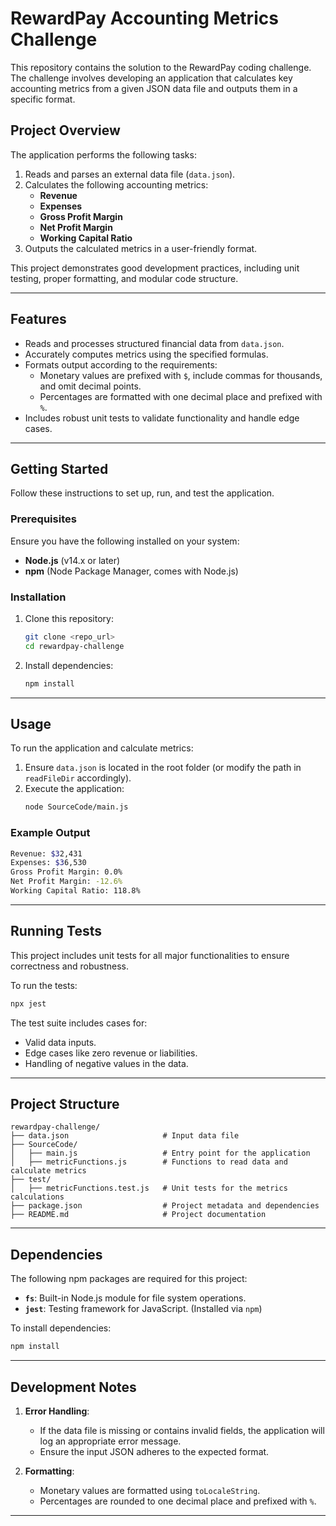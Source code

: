 # RewardPay Accounting Metrics Challenge

This repository contains the solution to the RewardPay coding challenge. The challenge involves developing an application that calculates key accounting metrics from a given JSON data file and outputs them in a specific format.

## Project Overview

The application performs the following tasks:
1. Reads and parses an external data file (`data.json`).
2. Calculates the following accounting metrics:
   - **Revenue**
   - **Expenses**
   - **Gross Profit Margin**
   - **Net Profit Margin**
   - **Working Capital Ratio**
3. Outputs the calculated metrics in a user-friendly format.

This project demonstrates good development practices, including unit testing, proper formatting, and modular code structure.

---

## Features

- Reads and processes structured financial data from `data.json`.
- Accurately computes metrics using the specified formulas.
- Formats output according to the requirements:
  - Monetary values are prefixed with `$`, include commas for thousands, and omit decimal points.
  - Percentages are formatted with one decimal place and prefixed with `%`.
- Includes robust unit tests to validate functionality and handle edge cases.

---

## Getting Started

Follow these instructions to set up, run, and test the application.

### Prerequisites

Ensure you have the following installed on your system:
- **Node.js** (v14.x or later)
- **npm** (Node Package Manager, comes with Node.js)

### Installation

1. Clone this repository:
   ```bash
   git clone <repo_url>
   cd rewardpay-challenge
   ```

2. Install dependencies:
   ```bash
   npm install
   ```

---

## Usage

To run the application and calculate metrics:

1. Ensure `data.json` is located in the root folder (or modify the path in `readFileDir` accordingly).
2. Execute the application:
   ```bash
   node SourceCode/main.js
   ```

### Example Output
```bash
Revenue: $32,431
Expenses: $36,530
Gross Profit Margin: 0.0%
Net Profit Margin: -12.6%
Working Capital Ratio: 118.8%
```

---

## Running Tests

This project includes unit tests for all major functionalities to ensure correctness and robustness.

To run the tests:
```bash
npx jest
```

The test suite includes cases for:
- Valid data inputs.
- Edge cases like zero revenue or liabilities.
- Handling of negative values in the data.

---

## Project Structure

```plaintext
rewardpay-challenge/
├── data.json                     # Input data file
├── SourceCode/
│   ├── main.js                   # Entry point for the application
│   ├── metricFunctions.js        # Functions to read data and calculate metrics
├── test/
│   ├── metricFunctions.test.js   # Unit tests for the metrics calculations
├── package.json                  # Project metadata and dependencies
├── README.md                     # Project documentation
```

---

## Dependencies

The following npm packages are required for this project:
- **`fs`**: Built-in Node.js module for file system operations.
- **`jest`**: Testing framework for JavaScript. (Installed via `npm`)

To install dependencies:
```bash
npm install
```

---

## Development Notes

1. **Error Handling**: 
   - If the data file is missing or contains invalid fields, the application will log an appropriate error message.
   - Ensure the input JSON adheres to the expected format.

2. **Formatting**:
   - Monetary values are formatted using `toLocaleString`.
   - Percentages are rounded to one decimal place and prefixed with `%`.

---